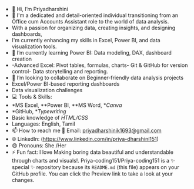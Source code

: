- 👋 Hi, I’m Priyadharshini
- 👀 I'm a dedicated and detail-oriented individual transitioning from an Office cum Accounts Assistant role to the world of data analysis.
- With a passion for organizing data, creating insights, and designing dashboards,
-  I'm currently enhancing my skills in Excel, Power BI, and data visualization tools.
- 🌱 I’m currently learning Power BI: Data modeling, DAX, dashboard creation
- -Advanced Excel: Pivot tables, formulas, charts- Git & GitHub for version control- Data storytelling and reporting.
- 💞️ I’m looking to collaborate on Beginner-friendly data analysis projects
- Excel/Power BI-based reporting dashboards
- Data visualization challenges
- 💻 Tools & Skills:
- *MS Excel, **Power BI, **MS Word, **Canva*
- *GitHub, **Typewriting*
- Basic knowledge of *HTML/CSS*
- Languages: English, Tamil
- 📫 How to reach me 📧 Email: priyadharshinik1693@gmail.com
- 🌐 LinkedIn: (https://www.linkedin.com/in/priya-dharshini151)
- 😄 Pronouns: She /Her
- ⚡ Fun fact: I love Making boring data beautiful and understandable through charts and visuals!.
Priya-coding151/Priya-coding151 is a ✨ special ✨ repository because its `README.md` (this file) appears on your GitHub profile.
You can click the Preview link to take a look at your changes.

